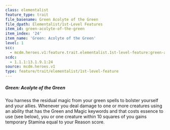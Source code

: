 ```yaml
---
class: elementalist
feature_type: trait
file_basename: Green Acolyte of the Green
file_dpath: Elementalist/1st-Level Features
item_id: green-acolyte-of-the-green
item_index: '24'
item_name: 'Green: Acolyte of the Green'
level: 1
scc:
  - mcdm.heroes.v1:feature.trait.elementalist.1st-level-feature:green-acolyte-of-the-green
scdc:
  - 1.1.1:13.1.9.1:24
source: mcdm.heroes.v1
type: feature/trait/elementalist/1st-level-feature
---
```


##### Green: Acolyte of the Green

You harness the residual magic from your green spells to bolster yourself and your allies. Whenever you deal damage to one or more creatures using an ability that has the Green and Magic keywords and that costs essence to use (see below), you or one creature within 10 squares of you gains temporary Stamina equal to your Reason score.
